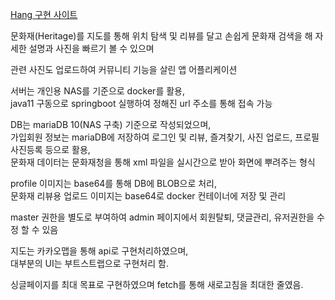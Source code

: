 [ Hang 구현 사이트 ](http://kjnas7486.synology.me)
  
  
문화재(Heritage)를 지도를 통해 위치 탐색 및 리뷰를 달고 
손쉽게 문화재 검색을 해 자세한 설명과 사진을 빠르기 볼 수 있으며  

관련 사진도 업로드하여 커뮤니티 기능을 살린 앱 어플리케이션  
  
  
서버는 개인용 NAS를 기준으로 docker를 활용,  
java11 구동으로 springboot 실행하여 정해진 url 주소를 통해 접속 가능  

DB는 mariaDB 10(NAS 구축) 기준으로 작성되었으며,  
가입회원 정보는 mariaDB에 저장하여 로그인 및 리뷰, 즐겨찾기, 사진 업로드, 프로필 사진등록 등으로 활용,  
문화재 데이터는 문화재청을 통해 xml 파일을 실시간으로 받아 화면에 뿌려주는 형식  


profile 이미지는 base64를 통해 DB에 BLOB으로 처리,  
문화재 리뷰용 업로드 이미지는 base64로 docker 컨테이너에 저장 및 관리
  
    
master 권한을 별도로 부여하여 admin 페이지에서 회원탈퇴, 댓글관리, 유저권한을 수정 할 수 있음  
  
  
  
지도는 카카오맵을 통해 api로 구현처리하였으며,  
대부분의 UI는 부트스트랩으로 구현처리 함.  
  
  
싱글페이지를 최대 목표로 구현하였으며 fetch를 통해 새로고침을 최대한 줄였음.
